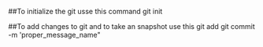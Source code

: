 ##To initialize the git usse this command
git init

##To add changes to git and to take an snapshot use this
git add
git commit -m 'proper_message_name"